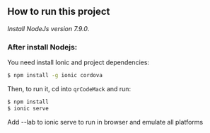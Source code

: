 ## How to run this project

*Install NodeJs version 7.9.0*.


### After install Nodejs:

You need install Ionic and project dependencies:

```bash
$ npm install -g ionic cordova
```

Then, to run it, cd into `qrCodeMack` and run:

```bash
$ npm install
$ ionic serve
```

Add --lab to ionic serve to run in browser and emulate all platforms
